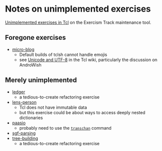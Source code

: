 # Notes on unimplemented exercises

[Unimplemented exercises in Tcl][unimplemented] on the Exercism Track maintenance tool.

## Foregone exercises

* [micro-blog][micro-blog]
    - Default builds of tclsh cannot handle emojis
    - see [Unicode and UTF-8][tcl-unicode] in the Tcl wiki, particularly the discussion on AndroWish

## Merely unimplemented

* [ledger][ledger]
    - a tedious-to-create refactoring exercise
* [lens-person][lens-person]
    - Tcl does not have immutable data
    - but this exercise could be about ways to access deeply nested dictionaries
* [paasio][paasio]
    - probably need to use the [`transchan`][transchan] command
* [sgf-parsing][sgf-parsing]
* [tree-building][tree-building]
    - a tedious-to-create refactoring exercise


[unimplemented]: https://tracks.exercism.io/tcl/main/unimplemented
[lens-person]: https://github.com/exercism/problem-specifications/tree/master/exercises/lens-person
[micro-blog]: https://github.com/exercism/problem-specifications/tree/master/exercises/micro-blog
[tcl-unicode]: https://wiki.tcl-lang.org/page/Unicode+and+UTF-8
[ledger]: https://github.com/exercism/problem-specifications/tree/master/exercises/ledger
[paasio]: https://github.com/exercism/problem-specifications/tree/master/exercises/paasio
[sgf-parsing]: https://github.com/exercism/problem-specifications/tree/master/exercises/sgf-parsing
[tree-building]: https://github.com/exercism/problem-specifications/tree/master/exercises/tree-building
[transchan]: https://www.tcl-lang.org/man/tcl8.6/TclCmd/transchan.htm

